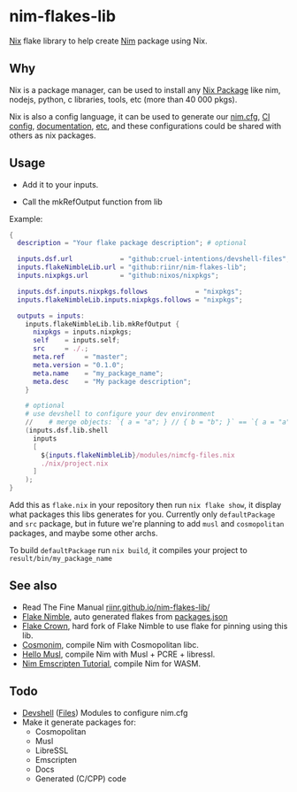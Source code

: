 # nim-flakes-lib

[Nix](https://nixos.org/) flake library to help create [Nim](https://nim-lang.org/) package using Nix.


## Why

Nix is a package manager, 
can be used to install any [Nix Package](https://search.nixos.org/) 
like nim, nodejs, python, c libraries, tools, etc (more than 40 000 pkgs).

Nix is also a config language, 
it can be used to generate our [nim.cfg](https://riinr.github.io/nim-flakes-lib/nimcfg-options.html), 
[CI config](https://cruel-intentions.github.io/gh-actions/), 
[documentation](https://github.com/riinr/nim-flakes-lib/blob/master/docs/book.nix), 
[etc](https://cruel-intentions.github.io/devshell-files/builtins.html), 
and these configurations could be shared with others as nix packages.



## Usage

- Add it to your inputs.

- Call the mkRefOutput function from lib

Example:

```nix
{
  description = "Your flake package description"; # optional

  inputs.dsf.url            = "github:cruel-intentions/devshell-files";  # optional
  inputs.flakeNimbleLib.url = "github:riinr/nim-flakes-lib";
  inputs.nixpkgs.url        = "github:nixos/nixpkgs";

  inputs.dsf.inputs.nixpkgs.follows            = "nixpkgs";              # optional
  inputs.flakeNimbleLib.inputs.nixpkgs.follows = "nixpkgs";

  outputs = inputs:
    inputs.flakeNimbleLib.lib.mkRefOutput {
      nixpkgs = inputs.nixpkgs;
      self    = inputs.self;
      src     = ./.;                                                     # source could be an input also
      meta.ref     = "master";
      meta.version = "0.1.0";
      meta.name    = "my_package_name";
      meta.desc    = "My package description";
    }

    # optional
    # use devshell to configure your dev environment
    //    # merge objects: `{ a = "a"; } // { b = "b"; }` == `{ a = "a"; b = "b"; }`
    (inputs.dsf.lib.shell 
      inputs
      [ 
        ${inputs.flakeNimbleLib}/modules/nimcfg-files.nix                # helper to create cfg files
        ./nix/project.nix                                                # your devshell configs
      ]
    );
}
```

Add this as `flake.nix` in your repository then run `nix flake show`, it display what packages this libs generates for you.
Currently only `defaultPackage` and `src` package, but in future we're planning to add `musl` and `cosmopolitan` packages, and maybe some other archs.

To build `defaultPackage` run `nix build`, it compiles your project to `result/bin/my_package_name`


## See also

- Read The Fine Manual [riinr.github.io/nim-flakes-lib/](https://riinr.github.io/nim-flakes-lib/)
- [Flake Nimble](https://github.com/nix-community/flake-nimble), auto generated flakes from [packages.json](https://github.com/nim-lang/packages/)
- [Flake Crown](https://github.com/riinr/flake-crown), hard fork of Flake Nimble to use flake for pinning using this lib.
- [Cosmonim](https://github.com/Yardanico/cosmonim), compile Nim with Cosmopolitan libc.
- [Hello Musl](https://github.com/kaushalmodi/hello_musl), compile Nim with Musl + PCRE + libressl.
- [Nim Emscripten Tutorial](https://github.com/treeform/nim_emscripten_tutorial), compile Nim for WASM.


## Todo

- [Devshell](https://github.com/numtide/devshell) ([Files](https://github.com/cruel-intentions/devshell-files)) Modules to configure nim.cfg
- Make it generate packages for:
  - Cosmopolitan
  - Musl
  - LibreSSL
  - Emscripten
  - Docs
  - Generated (C/CPP) code
